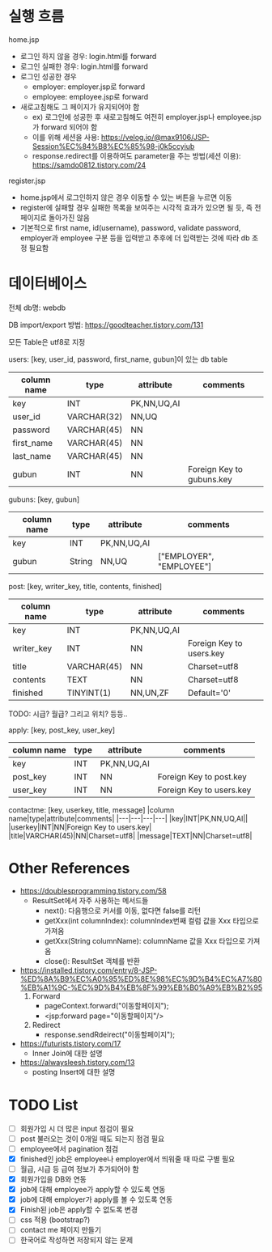 # 실행 흐름
home.jsp
- 로그인 하지 않을 경우: login.html를 forward
- 로그인 실패한 경우: login.html를 forward
- 로그인 성공한 경우
    - employer: employer.jsp로 forward
    - employee: employee.jsp로 forward
- 새로고침해도 그 페이지가 유지되어야 함
    - ex) 로그인에 성공한 후 새로고침해도 여전히 employer.jsp나 employee.jsp가 forward 되어야 함
    - 이를 위해 세션을 사용: https://velog.io/@max9106/JSP-Session%EC%84%B8%EC%85%98-j0k5ccyiub
    - response.redirect를 이용하여도 parameter을 주는 방법(세션 이용): https://samdo0812.tistory.com/24

register.jsp
- home.jsp에서 로그인하지 않은 경우 이동할 수 있는 버튼을 누르면 이동
- register에 실패할 경우 실패한 목록을 보여주는 시각적 효과가 있으면 될 듯, 즉 전 페이지로 돌아가진 않음
- 기본적으로 first name, id(username), password, validate password, employer과 employee 구분 등을 입력받고 추후에 더 입력받는 것에 따라 db 조정 필요함

# 데이터베이스
전체 db명: webdb

DB import/export 방법: https://goodteacher.tistory.com/131

모든 Table은 utf8로 지정

users: [key, user_id, password, first_name, gubun]이 있는 db table

|column name|type|attribute|comments|
|---|---|---|---|
|key|INT|PK,NN,UQ,AI||
|user_id|VARCHAR(32)|NN,UQ||
|password|VARCHAR(45)|NN||
|first_name|VARCHAR(45)|NN||
|last_name|VARCHAR(45)|NN||
|gubun|INT|NN|Foreign Key to gubuns.key|

gubuns: [key, gubun]

|column name|type|attribute|comments|
|---|---|---|---|
|key|INT|PK,NN,UQ,AI||
|gubun|String|NN,UQ|["EMPLOYER", "EMPLOYEE"]|

post: [key, writer_key, title, contents, finished]

|column name|type|attribute|comments|
|---|---|---|---|
|key|INT|PK,NN,UQ,AI||
|writer_key|INT|NN|Foreign Key to users.key|
|title|VARCHAR(45)|NN|Charset=utf8|
|contents|TEXT|NN|Charset=utf8|
|finished|TINYINT(1)|NN,UN,ZF|Default='0'|

TODO: 시급? 월급? 그리고 위치? 등등..

apply: [key, post_key, user_key]

|column name|type|attribute|comments|
|---|---|---|---|
|key|INT|PK,NN,UQ,AI||
|post_key|INT|NN|Foreign Key to post.key|
|user_key|INT|NN|Foreign Key to users.key|

contactme: [key, userkey, title, message]
|column name|type|attribute|comments|
|---|---|---|---|
|key|INT|PK,NN,UQ,AI||
|userkey|INT|NN|Foreign Key to users.key|
|title|VARCHAR(45)|NN|Charset=utf8|
|message|TEXT|NN|Charset=utf8|

# Other References
- https://doublesprogramming.tistory.com/58
    - ResultSet에서 자주 사용하는 메서드들
        - next(): 다음행으로 커서를 이동, 없다면 false를 리턴
        - getXxx(int columnIndex): columnIndex번째 컬럼 값을 Xxx 타입으로 가져옴
        - getXxx(String columnName): columnName 값을 Xxx 타입으로 가져옴
        - close(): ResultSet 객체를 반환
- https://installed.tistory.com/entry/8-JSP-%ED%8A%B9%EC%A0%95%ED%8E%98%EC%9D%B4%EC%A7%80%EB%A1%9C-%EC%9D%B4%EB%8F%99%EB%B0%A9%EB%B2%95
    1. Forward
        - pageContext.forward("이동할페이지");
        - <jsp:forward page="이동할페이지"/>
    2. Redirect
        - response.sendRdeirect("이동할페이지");
- https://futurists.tistory.com/17
    - Inner Join에 대한 설명
- https://alwaysleesh.tistory.com/13
    - posting Insert에 대한 설명

# TODO List
- [ ] 회원가입 시 더 많은 input 점검이 필요
- [ ] post 불러오는 것이 0개일 때도 되는지 점검 필요
- [ ] employee에서 pagination 점검
- [x] finished인 job은 employee나 employer에서 띄워줄 때 따로 구별 필요
- [ ] 월급, 시급 등 급여 정보가 추가되어야 함
- [x] 회원가입을 DB와 연동
- [x] job에 대해 employee가 apply할 수 있도록 연동
- [x] job에 대해 employer가 apply를 볼 수 있도록 연동
- [x] Finish된 job은 apply할 수 없도록 변경
- [ ] css 적용 (bootstrap?)
- [ ] contact me 페이지 만들기
- [ ] 한국어로 작성하면 저장되지 않는 문제